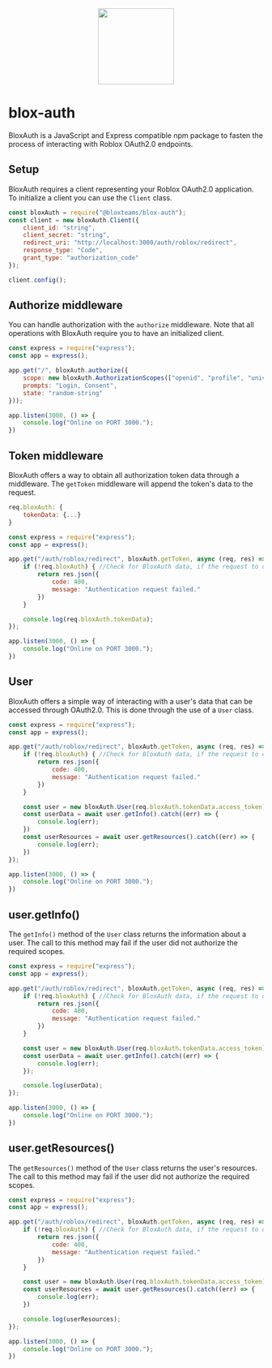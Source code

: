 <div align="center">

<img src="https://user-images.githubusercontent.com/83887130/194349614-fc6b7d7d-5177-4673-b1b8-18c17e537dba.png" width="150px">

</div>

# blox-auth

BloxAuth is a JavaScript and Express compatible npm package to fasten the process of interacting with Roblox OAuth2.0 endpoints.

## Setup
BloxAuth requires a client representing your Roblox OAuth2.0 application. To initialize a client you can use the `Client` class.
```js
const bloxAuth = require("@bloxteams/blox-auth");
const client = new bloxAuth.Client({
    client_id: "string",
    client_secret: "string",
    redirect_uri: "http://localhost:3000/auth/roblox/redirect",
    response_type: "Code",
    grant_type: "authorization_code"
});

client.config();
```

## Authorize middleware
You can handle authorization with the `authorize` middleware. Note that all operations with BloxAuth require you to have an initialized client.
```js
const express = require("express");
const app = express();

app.get("/", bloxAuth.authorize({
    scope: new bloxAuth.AuthorizationScopes(["openid", "profile", "universe-messaging-service:publish"]),
    prompts: "Login, Consent",
    state: "random-string"
}));

app.listen(3000, () => {
    console.log("Online on PORT 3000.");
})
```

## Token middleware
BloxAuth offers a way to obtain all authorization token data through a middleware. The `getToken` middleware will append the token's data to the request.
```js
req.bloxAuth: {
    tokenData: {...}
}
```
```js
const express = require("express");
const app = express();

app.get("/auth/roblox/redirect", bloxAuth.getToken, async (req, res) => {
    if (!req.bloxAuth) { //Check for BloxAuth data, if the request to obtain a token did not succeed req.bloxAuth will be null 
        return res.json({
            code: 400,
            message: "Authentication request failed."
        })
    }

    console.log(req.bloxAuth.tokenData);
});

app.listen(3000, () => {
    console.log("Online on PORT 3000.");
})
```

## User
BloxAuth offers a simple way of interacting with a user's data that can be accessed through OAuth2.0. This is done through the use of a `User` class.
```js
const express = require("express");
const app = express();

app.get("/auth/roblox/redirect", bloxAuth.getToken, async (req, res) => {
    if (!req.bloxAuth) { //Check for BloxAuth data, if the request to obtain a token did not succeed req.bloxAuth will be null 
        return res.json({
            code: 400,
            message: "Authentication request failed."
        })
    }

    const user = new bloxAuth.User(req.bloxAuth.tokenData.access_token); //The User class takes one argument which is the access_token of the authorizing user
    const userData = await user.getInfo().catch((err) => {
        console.log(err);
    })
    const userResources = await user.getResources().catch((err) => {
        console.log(err);
    })
});

app.listen(3000, () => {
    console.log("Online on PORT 3000.");
})
```

## user.getInfo()
The `getInfo()` method of the `User` class returns the information about a user. The call to this method may fail if the user did not authorize the required scopes.
```js
const express = require("express");
const app = express();

app.get("/auth/roblox/redirect", bloxAuth.getToken, async (req, res) => {
    if (!req.bloxAuth) { //Check for BloxAuth data, if the request to obtain a token did not succeed req.bloxAuth will be null 
        return res.json({
            code: 400,
            message: "Authentication request failed."
        })
    }

    const user = new bloxAuth.User(req.bloxAuth.tokenData.access_token); //The User class takes one argument which is the access_token of the authorizing user
    const userData = await user.getInfo().catch((err) => {
        console.log(err);
    });

    console.log(userData);
});

app.listen(3000, () => {
    console.log("Online on PORT 3000.");
})
```

## user.getResources()
The `getResources()` method of the `User` class returns the user's resources. The call to this method may fail if the user did not authorize the required scopes.
```js
const express = require("express");
const app = express();

app.get("/auth/roblox/redirect", bloxAuth.getToken, async (req, res) => {
    if (!req.bloxAuth) { //Check for BloxAuth data, if the request to obtain a token did not succeed req.bloxAuth will be null 
        return res.json({
            code: 400,
            message: "Authentication request failed."
        })
    }

    const user = new bloxAuth.User(req.bloxAuth.tokenData.access_token); //The User class takes one argument which is the access_token of the authorizing user
    const userResources = await user.getResources().catch((err) => {
        console.log(err);
    })

    console.log(userResources);
});

app.listen(3000, () => {
    console.log("Online on PORT 3000.");
})
```
